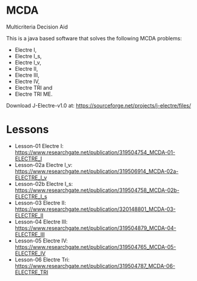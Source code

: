 # MCDA
Multicriteria Decision Aid

This is a java based software that solves the following MCDA problems: 

* Electre I, 
* Electre I_s, 
* Electre I_v, 
* Electre II, 
* Electre III, 
* Electre IV, 
* Electre TRI and 
* Electre TRI ME.

Download J-Electre-v1.0 at: https://sourceforge.net/projects/j-electre/files/

# Lessons

* Lesson-01  Electre I:   https://www.researchgate.net/publication/319504754_MCDA-01-ELECTRE_I
* Lesson-02a Electre I_v: https://www.researchgate.net/publication/319506914_MCDA-02a-ELECTRE_I_v
* Lesson-02b Electre I_s: https://www.researchgate.net/publication/319504758_MCDA-02b-ELECTRE_I_s
* Lesson-03  Electre II:  https://www.researchgate.net/publication/320148801_MCDA-03-ELECTRE_II
* Lesson-04  Electre III: https://www.researchgate.net/publication/319504879_MCDA-04-ELECTRE_III
* Lesson-05  Electre IV:  https://www.researchgate.net/publication/319504765_MCDA-05-ELECTRE_IV
* Lesson-06  Electre Tri: https://www.researchgate.net/publication/319504787_MCDA-06-ELECTRE_TRI
